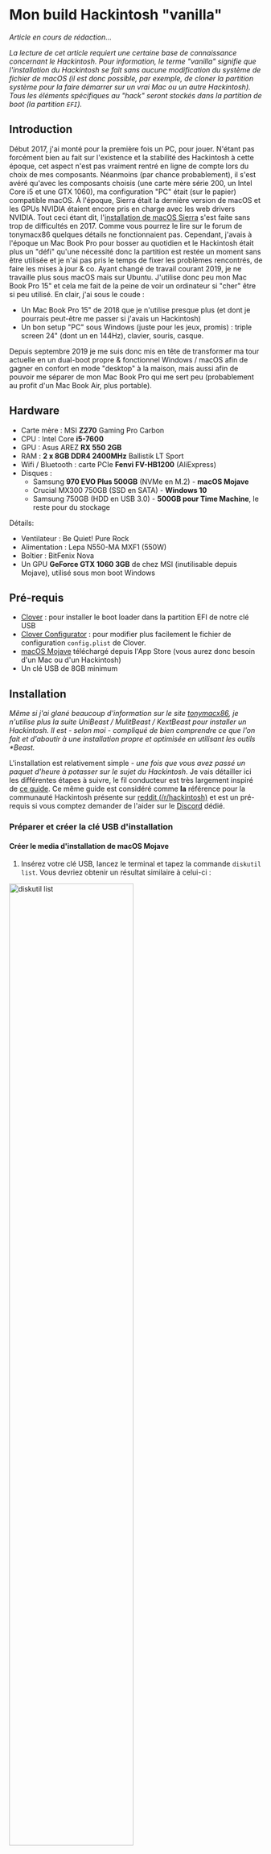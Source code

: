 # Mon build Hackintosh "vanilla"

*Article en cours de rédaction...*

*La lecture de cet article requiert une certaine base de connaissance concernant le Hackintosh. Pour information, le terme "vanilla" signifie que l'installation du Hackintosh se fait sans aucune modification du système de fichier de macOS (il est donc possible, par exemple, de cloner la partition système pour la faire démarrer sur un vrai Mac ou un autre Hackintosh). Tous les éléments spécifiques au "hack" seront stockés dans la partition de boot (la partition `EFI`).*

## Introduction
Début 2017, j'ai monté pour la première fois un PC, pour jouer. N'étant pas forcément bien au fait sur l'existence et la stabilité des Hackintosh à cette époque, cet aspect n'est pas vraiment rentré en ligne de compte lors du choix de mes composants. Néanmoins (par chance probablement), il s'est avéré qu'avec les composants choisis (une carte mère série 200, un Intel Core i5 et une GTX 1060), ma configuration "PC" était (sur le papier) compatible macOS. À l'époque, Sierra était la dernière version de macOS et les GPUs NVIDIA étaient encore pris en charge avec les web drivers NVIDIA. Tout ceci étant dit, l'[installation de macOS Sierra](https://www.tonymacx86.com/threads/in-progress-macos-sierra-i5-7600-msi-z270-msi-geforce-1060-3go.222057/) s'est faite sans trop de difficultés en 2017. Comme vous pourrez le lire sur le forum de tonymacx86 quelques détails ne fonctionnaient pas. Cependant, j'avais à l'époque un Mac Book Pro pour bosser au quotidien et le Hackintosh était plus un "défi" qu'une nécessité donc la partition est restée un moment sans être utilisée et je n'ai pas pris le temps de fixer les problèmes rencontrés, de faire les mises à jour & co. Ayant changé de travail courant 2019, je ne travaille plus sous macOS mais sur Ubuntu. J'utilise donc peu mon Mac Book Pro 15" et cela me fait de la peine de voir un ordinateur si "cher" être si peu utilisé. En clair, j'ai sous le coude :
- Un Mac Book Pro 15" de 2018 que je n'utilise presque plus (et dont je pourrais peut-être me passer si j'avais un Hackintosh)
- Un bon setup "PC" sous Windows (juste pour les jeux, promis) : triple screen 24" (dont un en 144Hz), clavier, souris, casque.

Depuis septembre 2019 je me suis donc mis en tête de transformer ma tour actuelle en un dual-boot propre & fonctionnel Windows / macOS afin de gagner en confort en mode "desktop" à la maison, mais aussi afin de pouvoir me séparer de mon Mac Book Pro qui me sert peu (probablement au profit d'un Mac Book Air, plus portable).

## Hardware

- Carte mère : MSI **Z270** Gaming Pro Carbon
- CPU : Intel Core **i5-7600**
- GPU : Asus AREZ **RX 550 2GB**
- RAM : **2 x 8GB DDR4 2400MHz** Ballistik LT Sport
- Wifi / Bluetooth : carte PCIe **Fenvi FV-HB1200** (AliExpress)
- Disques :
	- Samsung **970 EVO Plus 500GB** (NVMe en M.2) - **macOS Mojave**
	- Crucial MX300 750GB (SSD en SATA) - **Windows 10**
	- Samsung 750GB (HDD en USB 3.0) - **500GB pour Time Machine**, le reste pour du stockage

Détails:
- Ventilateur : Be Quiet! Pure Rock
- Alimentation : Lepa N550-MA MXF1 (550W)
- Boîtier : BitFenix Nova
- Un GPU **GeForce GTX 1060 3GB** de chez MSI (inutilisable depuis Mojave), utilisé sous mon boot Windows

## Pré-requis
- [Clover](https://github.com/Dids/clover-builder/releases) : pour installer le boot loader dans la partition EFI de notre clé USB
- [Clover Configurator](https://mackie100projects.altervista.org/download-clover-configurator/) : pour modifier plus facilement le fichier de configuration `config.plist` de Clover.
- [macOS Mojave](https://itunes.apple.com/fr/app/macos-mojave/id1398502828?ls=1&mt=12&l=fr) téléchargé depuis l'App Store (vous aurez donc besoin d'un Mac ou d'un Hackintosh)
- Un clé USB de 8GB minimum

## Installation
*Même si j'ai glané beaucoup d'information sur le site [tonymacx86](http://tonymacx86.com), je n'utilise plus la suite UniBeast / MulitBeast / KextBeast pour installer un Hackintosh. Il est - selon moi - compliqué de bien comprendre ce que l'on fait et d'aboutir à une installation propre et optimisée en utilisant les outils \*Beast.*

L'installation est relativement simple - *une fois que vous avez passé un paquet d'heure à potasser sur le sujet du Hackintosh*. Je vais détailler ici les différentes étapes à suivre, le fil conducteur est très largement inspiré de [ce guide](https://hackintosh.gitbook.io/-r-hackintosh-vanilla-desktop-guide/). Ce même guide est considéré comme **la** référence pour la communauté Hackintosh présente sur [reddit (/r/hackintosh)](https://www.reddit.com/r/hackintosh/) et est un pré-requis si vous comptez demander de l'aider sur le [Discord](https://discord.gg/u8V7N5C) dédié.

### Préparer et créer la clé USB d'installation

#### Créer le media d'installation de macOS Mojave
1. Insérez votre clé USB, lancez le terminal et tapez la commande `diskutil list`. Vous devriez obtenir un résultat similaire à celui-ci :

<img src="images/diskutil_list.png" alt="diskutil list" width="70%"/>

3. Identifiez votre clé USB (réparable notamment grâce à sa capacité) soyez très prudent car nous allons effacer la clé. Dans mon cas, il s'agit du `/dev/disk3`.
4. Effacez la clé et la formattez la en HFS+ à l'aide de la commande suivante (pensez à remplace le `/dev/diskX` par celui qui convient) :
```
diskutil eraseDisk HFS+ "Hackintosh Mojave" /dev/diskX
```

<img src="images/erase_disk.png" alt="erase disk" width="70%"/>

Si vous exécutez à nouveau la commande `diskutil list` vous devriez être en mesure d'identifier votre clé fraîchement formatée.

<img src="images/new_disk.png" alt="diskutil list" width="70%"/>

5. Créez un media d'installation de macOS. Une fois que vous avez téléchargé macOS Mojave depuis l'App Store, il vous suffit de suivre [les instructions officielles d'Apple](https://support.apple.com/fr-fr/HT201372). La procédure est relativement longue et les retours sur le terminal sont concis, soyez patient et ne quittez pas le terminal avant d'avoir récupérer la main.

```
sudo /Applications/Install\ macOS\ Mojave.app/Contents/Resources/createinstallmedia --volume /Volumes/Hackintosh\ Mojave
```

<img src="images/create_install_media.png" alt="create install media macOS" width="70%"/>

À ce stade, vous devriez voir sur votre bureau un volume nommé "Install macOS Mojave". Si oui, c'est parfait !

#### Installation du boot loader (Clover)

1. Exécuter le package `Clover_vX.pkg`. Spécifiez bien votre clé USB comme emplacement d'installation lors de l'étape `Destination`. **Attention à ne pas installer Clover sur le disque principal de votre Mac actuel.** 

<img src="images/clover_destination.png" alt="clover destination" width="70%"/>

Lors de l'étape `Type d'installation`, cliquez sur `Personnaliser`. Pour une configuration proche ou identique à la mienne (carte mère série 200) vous allez avoir besoin de sélectionner les drivers suivants (et seulement ceux-là) avant de finaliser l'installation  :

- VBoxHfs
- ApfsDriverLoader
- AptioMemoryFix

<img src="images/clover_drivers_1.png" alt="clover drivers 1" width="70%"/>

<img src="images/clover_drivers_2.png" alt="clover drivers 2" width="70%"/>

Finalisez l'installation. Si tout s'est bien passé vous devriez voir apparaître sur votre bureau un Volume `EFI`.

3. Téléchargez ensuite la liste d'extensions de kernel (kext) suivante depuis [le guide](https://hackintosh.gitbook.io/-r-hackintosh-vanilla-desktop-guide/gathering-kexts) et placez les dans votre partition EFI (sous `/EFI/CLOVER/kexts/Other`) :
	- AppleALC.kext
	- IntelMausiEthernet.kext
	- Lilu.kext
	- USBInjectAll.kext
	- VirtualSMC.kext
    - WhateverGreen.kext

<img src="images/add_kexts.png" alt="add kexts" width="70%"/>

#### Configuration du boot loader
Nous venons de finir l'installation du boot loader, il ne nous reste plus qu'à configurer quelques détails. Si vous voulez bien comprendre toutes les étapes de cette configuration, je vous invite à utiliser [le guide](https://hackintosh.gitbook.io/-r-hackintosh-vanilla-desktop-guide/config.plist-basics) et à parcourir la section adaptée à votre génération de processeur. Vous y trouverez en bas de page le fichier `config.plist` correspondant vous pourrez ensuite le modifier.

En ce qui me concerne, j'ai pris le fichier [`config.plist`](https://github.com/corpnewt/Hackintosh-Guide/blob/master/Configs/KabyLake/config.plist) correspondant à la génération Kaby Lake et j'ai simplement fait les modifications suivantes (en utilisant Clover Configurator pour modifier le fichier) :

- Retirer les patches qui sont antérieurs à la version 10.14 de macOS dans la section `Kernel and Kext Patches`

<img src="images/delete_kext_to_patch.png" alt="delete kext to patch" width="70%"/>

- Dans la partie `Graphics`. Si vous souhaitez utiliser l'iGPU de votre processeur pour l'affichage vous pouvez cocher la case `Inject Intel` par sécurité (normalement Clover fait l'injection par défaut s'il détecte un iGPU intel). En revanche, si vous avez un GPU dédié, prenez soin de **cocher puis de décocher** `Inject Intel` cela permettra d'empêcher explicitement l'injection Intel et c'est important (voire indispensable)

<img src="images/graphics_inject_intel.png" alt="graphics inject intel" width="70%"/>

N'oubliez pas de sauvegarder le fichier (`cmd + S`) avant de quitter Clover Configurator.

Une fois que vous avez téléchargé (et éventuellement modifié) le fichier, il vous suffit de remplacer le fichier `config.plist` présent sur le Volume `EFI` dans `/EFI/CLOVER/config.plist`.

<img src="images/replace_config_plist.png" alt="replace config plist" width="70%"/>

Votre clé d'installation est prête et le plus dur est derrière vous !

### Paramétrage du BIOS
Pour que macOS puisse s'installer sur un ordinateur qui n'est pas un Mac, il y a quelques modifications à effectuer dans le BIOS. Pour vous rendre dans le BIOS, démarrer votre ordinateur et appuyer sur `Del` / `Suppr` dès que l'écran de démarrage apparaît.
1. Choisissez  `Load Optimized Defaults` en pressant F6 (chez MSI) puis `Yes`
2. Modifiez ensuite les réglages suivants en utilisant la barre de recherche en haut à droite pour les trouver :
	- XHCI Hand-off : [**Enabled**]
	- Windows 8.1/10 WHQL Support : [**Enabled**]
	- Windows 7 Installation : [**Disabled**]
	- Boot mode select : [**UEFI**]
	- Extreme Memory Profile (X.M.P) : [**Enabled**]
	- CFG Lock : [**Disabled**]
	- Concernant la partie graphique, deux cas se présentent à nous et je les ai tous les deux essayés :
		- Vous n'avez pas de carte graphique et vous utilisez donc l'iGPU : 
			- Initiate Graphic Adapter : [**IGD**]
		- Vous avez une carte graphique :
		    - Initiate Graphic Adapter : [**PEG**]
		    - IGD Multi-Monitor : [**Enabled**]		
		    - Integrated Graphics Share Memory : [**64M**]
3. Sauvegardez et quittez le BIOS

### Installer macOS
1. Branchez votre clé USB sur l'ordinateur
2. Démarrez puis pressez F11 dans la phase de démarrage de l'ordinateur pour pouvoir choisir le disque de démarrage.
3. Choisissez votre clé USB, vous devriez arriver sur Clover, le boot manager précédemment installé.
4. Choisissez l'image d'installation de macOS Mojave, le nom de l'option devrait ressembler à : **`Boot macOS Install from Install MacOS Mojave`**
5. Réalisez l'installation comme vous l'auriez faite pour un Mac normal.
	- Il est possible qu'il vous faille formater le disque sur lequel vous allez installer macOS afin de pouvoir le "voir" dans la liste de choix des disques d'installation. Pour cela :
		1. Cliquez sur "Utilitaire de disque"
		2. Choisissez votre disque
		3. Effacez-le en choisissant le format APFS (qui est le nouveau système de fichier d'Apple)
	- Si vous ne voyez même pas votre disque dans l'utilitaire de disque (cela peut arriver si le disque est neuf par exemple), il vous faudra utiliser un autre ordinateur ou le terminal du programme d'installation pour le formatter une première fois. La procédure est semblable à celle effectuée pour formatter la clé USB.
6. À la fin de l'installation, laissez l'ordinateur redémarrer, ne retirez pas la clé USB puis pressez F11 à nouveau pendant la phase de démarrage.

### Démarrer sur votre nouvelle installation
1. Si vous n'avez pas oublié de presser F11, vous devriez vous retrouver devant les mêmes possibilités de boot que précédemment. Choisissez à nouveau votre clé USB pour démarrer (*à ce stade, le disque sur lequel nous avons effectué l'installation macOS n'est pas encore bootable*).
2. Vous devriez vous retrouver à nouveau sur Clover et devriez voir un nouveau volume qui vous permettra de finaliser l'installation de macOS, sélectionnez le. Pour moi c'est : **`Boot macOS Install from hackOS`** (`hackOS` étant le nom que j'ai choisi pour formatter mon disque d'installation).
3. Laissez l'installation de macOS se finaliser, à nouveau l'ordinateur rédémarrera, pressez F11, choisissez la clé USB puis démarrer enfin sur votre nouvelle installation de macOS (pour moi : **`Boot macOS from hackOS`**) !
4. La configuration se fait exactement comme celle d'un vrai Mac, faites comme vous le souhaitez puis nous nous retrouvons sur votre bureau macOS pour la prochain étape.

### Rendre votre nouvelle installation macOS bootable sans la clé USB
Cette étape est très simple. Nous allons simplement monter les 2 partitions `EFI` (celle de notre clé USB et celle de notre nouvelle installation de macOS) puis copier le contenu de la partition `EFI` de la clé USB vers la partition `EFI`  de macOS Mojave.
1. Lancez **Clover Configurator** et rendez-vous dans l'onglet `Mount EFI` pour monter les deux partitions `EFI` (celle de votre clé USB et celle de votre disque macOS).
2. Glissez-déposez le dossier `EFI` de la clé USB vers la partition `EFI` du macOS que nous venons d'installer. Choisissez "Remplacer" lorsque la question vous est posée.
3. Éjectez la clé, retirez la, redémarrez l'ordinateur
4. Pressez F11 au démarrage et vous devriez, cette fois-ci, pouvoir sélectionner le disque sur lequel vous avez installer macOS en tant que disque de démarrage.
5. Vous devriez vous retrouver ensuite dans Clover, sélectionner votre disque macOS comme vous l'avez fait précédemment.

Pour ce qui est de l'installation initiale, c'est fini ! Mais évidement vous vous en doutez, ça n'est pas parfait - tout du moins cela ne l'était pas pour moi - et il va donc va falloir fixer quelques détails supplémentaires pour avoir un Hackintosh 100% fonctionnel. Étant donné que c'est vraiment spécifiques au hardware utilisé, les fixes & patches que je détaille ci-après seront vraiment du cas par cas donc :
- Vous pourriez en avoir besoin ou non
- Ils pourraient marcher ou non
Pour tout ce qui ne sera pas couvert ci-après pour votre installation, Google est votre amis et je vous invite également à jeter un oeil aux liens que je donne plus bas.

## Parfaire l'installation
Même si l'installation décrite ci-dessus m'a permise d'avoir un Hackintosh fonctionnel, plusieurs détails restaient à peaufiner.

### Teinte rose sur un des 3 moniteurs
C'est évidement le premier problème dont je me suis rendu compte. Aussitôt mon Hackintosh démarré, l'un des écrans avait une teinte rose. Après un coup de Google : c'est un problème relativement connu référencé sous le nom de "Pink tint" ou "Magenta tint" dans les contenus anglophones.
Il est dû au fait que, sur ma carte graphique, je dispose de 3 sorties vidéos :

- 1 HDMI
- 1 DisplayPort
- 1 DVI

C'est la sortie DVI qui pose problème, et plus précisément (mais je suis toujours en train de creuser à ce sujet) c'est le fait que j'utilise un adaptateur DVI vers HDMI femme, prise sur laquelle je branche donc un câble HDMI jusqu'à mon écran. Le soucis vient du fait que le Hackintosh détecte cet écran branché en DVI+HDMI comme un écran de télévision et qu'il applique donc un profil de couleur **Y'CbCr** (si j'ai bien tout compris). Il faut donc corriger cela et, coup de chance un [super guide](https://www.mathewinkson.com/2013/03/force-rgb-mode-in-mac-os-x-to-fix-the-picture-quality-of-an-external-monitor) existe pour le faire ! Il n'y a qu'à appliquer les instructions.
J'ai potentiellement trouvé une [autre piste](https://hackintosh.gitbook.io/-r-hackintosh-vanilla-desktop-guide/config.plist-per-hardware/coffee-lake#pink-purple-tint) pour corriger plus proprement ce problème mais pour l'instant sans succès. L'idée de cette seconde méthode est de changer la façon dont macOS voit l'écran. J'ai effectivement constaté via IOReg que l'écran branché en DVI était effectivement indiqué comme étant en DVI alors que la connection finale à l'écran se fait en HDMI. Je me demande donc si, au cas ou j'arriverais à forcer le changement de `connector type` mon écran répondrait correctement ou non. Cela me débloquerait également d'autres soucis que j'ai, purement cosmétique cette fois-ci.

## N'utiliser pas `OsxAptioFix2Drv-free2000.efi`

Il y a encore quelques heures, dans ce même guide, je préconisais l'utilisation de ce driver pour permettre le boot en cas de crash à cause de problèmes de mémoire. J'ai été remis dans le droit chemin il y a quelques jours par des personnes expérimentées sur le Discord Hackintosh. Ce driver est un test / patch qui était destiné à être utilisé dans des cas particuliers et ponctuels. En aucun cas il aurait dû être régulièrement utilisé par la communauté car il peut clairement casser le hardware. Je ne connais pas précisément ce qui se passe techniquement là-dessous mais **n'utilisez pas ce driver**. À ma connaissance, la compatibilité et la polyvalence des drivers ayant bien évoluée ces derniers temps, Clover doit vous permettre de booter sans utiliser ce driver.
Pour laisser une trace, mais aussi pour montrer que ce driver a été largement utilisé à tort sur des places de forte audience voici [un](https://www.tonymacx86.com/threads/success-msi-z270-tomahawk-intel-core-i7-7700k-gtx-1080-ti.255676/) exemple, puis un [autre](https://www.tonymacx86.com/threads/success-msi-z270-gaming-m6-i7-7700k-nvidia-gtx-1080-full-guide.251448/).

## Régler mes problèmes d'Audio
Avec l'installation telle qu'elle est décrite ci-dessus, l'audio ne fonctionnait que partiellement. C'est à dire, l'audio fonctionnait :
- Via HDMI et DisplayPort (GPU)
- Via USB
- Via Bluetooth

Sur ce constat, il était assez simple de se rendre compte que c'était la partie audio onboard (géré par le module son de la carte mère) qui ne fonctionnait pas. J'ai réellement passé plusieurs dizaines d'heures sur ce problème et ai été aidé par de  nombreuses personnes sur Discord notamment (c'est d'ailleurs là que j'ai trouvé le combo de solutions pour fixer définitivement le problème). Bien souvent, pour ce genre de problème précis (des choses qui sont censées marcher out of the box dans 95% des cas mais ne fonctionnent pas chez vous) les forums ne sont pas d'un bon secours. Les réponses sont souvent réduites aux classiques que vous pouvez trouver via une recherche Google.
Venons en au vif du sujet, la solution à mon problème est la suivante :
- Remplacer la kext `AppleALC.kext` par `VoodooHDA.kext`
- Utiliser ce [patch](https://forum.amd-osx.com/viewtopic.php?t=2873) qui consiste (si j'ai bien compris) à faire en sorte d'appliquer `Voodoohda.kext` seulement pour la partie onboard et laisser `WhateverGreen.kext` gérer la partie son du GPU.

Avec ce combo, vous devriez avoir tout qui fonctionne impeccablement !

## Le mapping de vos ports USB
Apple ne rigole pas avec les ports USB, et pour une compatibilité maximum, il faut que votre Hackintosh déclare / référence au maximum 15 ports USB (ce qui est en général largement suffisant). Attention néanmoins, un port USB qui fait à la fois de l'USB 3 et de l'USB 2 compte pour 2 !
Dans un premier temps, la kext `USBInjectAll.kext`  (souvent abrégée UIA) vous permet d'injecter tous les ports mais ça n'est pas une situation viable sur le long terme.
Je vous invite donc à utiliser [USBMap](https://github.com/corpnewt/USBMap) ainsi que son README qui fait office de guide pour mapper correctement vos ports USB et ne garder que le nécessaire (j'ai 2 ports USB en façade).
En ce qui me concerne, j'ai gardé 8 ports au total :
- 1 x USB 2 à l'intérieur pour la Bluetooth
- 1 x USB 2 en façade
- 1 x USB 2 & USB 3 en façade
- 2 x USB 2 à l'arrière pour Clavier & Souris
- 2 x USB 3 à l'arrière en cas de besoin (notamment pour brancher mon disque externe qui me sert pour Time Machine en attendant de le mettre directement en SATA).

## Désactiver la GTX 1060 sous macOS
Avoir deux cartes graphiques dans la même tour et utiliser l'un sous macOS et l'autre sous Windows n'est pas forcément la pratique la plus répandue. Effectivement, le plus simple pour moi aurait été de remplacer ma GTX 1060 par une RX 580, mais sachant que les carte graphique ne se revendent pas facilement mais aussi que les GTX restant (selon moi) de meilleures cartes pour le jeu (plus performantes à consommation égale), je me suis dis qu'un investissement de 50€ dans un RX 550 serait rentable. Je ne regrette absolument pas !
Du coup, avec 2 carte graphiques et 3 écrans, je me retrouve avec 6 câbles. Bien que les cartes NVIDIA ne fonctionnent plus sous macOS, elle sont détectées (c'est l'accélération matérielle qui ne fonctionne pas et rend donc la carte obsolète). Je me retrouvais donc avec 6 moniteurs dans mes Préférences Systèmes. Il a donc fallu trouver [une solution](https://www.tonymacx86.com/threads/fix-window-server-service-only-ran-for-0-seconds-with-dual-gpu.233092/) pour désactiver la GTX 1060 au démarrage de macOS. Il s'agit, grosso-modo de laisser en OFF le port PCIe sur laquelle la GTX est branché.

## À propos du Wi-Fi et du Bluetooth
Je suis globalement content de l'adaptateur choisi : le [Fenvi FV-HB1200](https://fr.aliexpress.com/item/33034394024.html?spm=a2g0s.9042311.0.0.755c6c37lRmpmy). Basé sur un puce BCM94360CS2 il assure une compatibilité out of the box avec macOS. En revanche, je constate que les transmissions sont faibles, il m'a fallu repositionner à plusieurs reprises les antennes Wi-Fi pour avoir une connexion stable. Concernant le Bluetooth, c'est la même chose, il n'y a pas d'antennes, donc la transmission et la réception se cantonnent au minimum syndical. Si vous éloignez un peu vos périphériques, vous perdre rapidement la connexion. Bon, c'est largement suffisant pour des enceintes, une souris ou un clavier donc pour le prix (25€) c'est vraiment très correct. Je ne sais pas ce que c'est susceptible de donner sur Windows une fois les bons drivers installés (pour une souris Gaming par exemple).
Si vous avez un budget un peu plus permissif et que la connectivité Wi-Fi / Bluetooth est importante pour vous, je vous recommande chaudement un [Fenvi FV-T919](https://fr.aliexpress.com/item/32778371977.html?spm=a2g0o.productlist.0.0.55dd3c64LaVNB3&algo_pvid=30991698-5fd2-4472-ad4b-dbcfc8e7b89c&algo_expid=30991698-5fd2-4472-ad4b-dbcfc8e7b89c-0&btsid=4498bbaa-192a-4156-94d7-0c778c0561e0&ws_ab_test=searchweb0_0,searchweb201602_6,searchweb201603_52) (50€). Vous pourrez trouver très occasionnellement ces cartes sur Amazon sinon tournez vous vers Ebay ou AliExpress.

## GPU RX 550 soyez 

## Si je devais monter un Hackintosh aujourd'hui...

- Une i5 ou i7 de 8ème génération
- Une carte mère série 300 mais cette fois-ci, **j'éviterais MSI**. J'ai vu plusieurs témoignages sur les forums, les cartes MSI sont souvent un peu plus "tricky" à faire fonctionner sous Hackintosh. Je me tournerai donc plutôt vers une carte Asus ou Gigabyte.
- Une RX 560 / 570 / 580 / 590 en fonction du besoin (voire une RX 550 s'il s'avère que j'arrive à faire fonctionner celle que je devrais recevoir fin octobre).
- 16GB de RAM (2 x 8), plutôt de chez G.Skill, les témoignages que je lis sur les forums sont excellents
- Un disque SSD NVMe de 500GB pour le système
- Un disque SSD SATA de 1To pour le stockage (si besoin)
- Pour le reste : une bonne alimentation (attention les cartes Radeon consomment un peu plus que NVIDIA), un bon ventilateur pour le CPU, boitier selon le goût et le compacité recherchée...

## Source et infos diverses

- Le [guide de référence](https://hackintosh.gitbook.io/-r-hackintosh-vanilla-desktop-guide/) pour ceux qui s'intéressent au Hackintosh et veulent des infos fiables et à jour
- Pour ceux qui veulent de l'aide, échanger ou lire / faire des retours d'expérience :
	- https://www.insanelymac.com
	- http://tonymacx86.com/
	- https://hackintosher.com
- Il y a également un [bon thread](https://www.reddit.com/r/hackintosh/) sur Reddit à propos des Hackintosh
- [OpenCore](https://khronokernel-2.gitbook.io/opencore-vanilla-desktop-guide/) une initiative très intéressante qui pourrait remplacer prochainement Clover

## To Do
- Patch screen pink tint
- Disable GTX 1060
- Fix Preview JPG (Intel HD630)
<!--stackedit_data:
eyJoaXN0b3J5IjpbLTEyMjM1MzE1MzcsMTc0MzI2NTM4NiwxNz
QwOTczMTUsLTE4ODQ2Mjc3ODQsLTY4Mzc3MTY3NSwtMjA3NDE5
MDY1LC0yMTQwMjg1MzAyLC0yMDA1NTU1OTQ5LDEyMjk5NTk4OT
csMTE1MjUzMTg3OCwtMTc5NTkxODg4MiwtMjM5MjY0MjkwLDIw
NTAzNzkyMzIsLTI3NDUzODMyNywtMTM4NjE2NzU3NywxMjg1MT
U0NDAzLDE0OTQzMzA5OTYsMTY4NjA5Njg2NiwtMTk0MTUwOTE1
NywtOTYzOTY4NDg1XX0=
-->